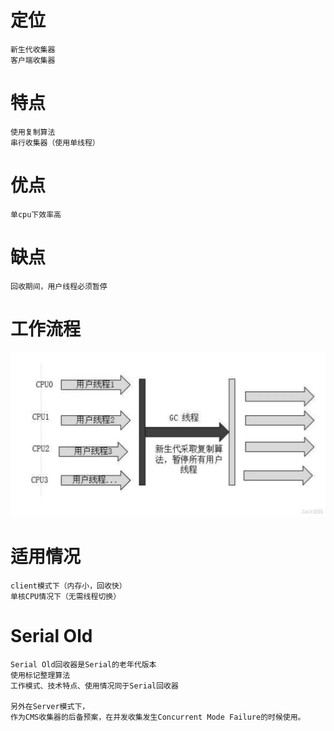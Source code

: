 
   
# 定位

    新生代收集器
    客户端收集器
    
# 特点

    使用复制算法
    串行收集器（使用单线程）

# 优点

    单cpu下效率高
    
# 缺点

    回收期间，用户线程必须暂停

# 工作流程

![](https://github.com/RodJohn/JVM/blob/master/img/gcserial.png)

    
# 适用情况    
    
    client模式下（内存小，回收快）
    单核CPU情况下（无需线程切换）
    
 
 
# Serial Old

    Serial Old回收器是Serial的老年代版本
    使用标记整理算法
    工作模式、技术特点、使用情况同于Serial回收器   
    
    另外在Server模式下，
    作为CMS收集器的后备预案，在并发收集发生Concurrent Mode Failure的时候使用。
  
 
 

